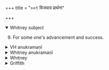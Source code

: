 +++
title = "००९ विजयाय प्रार्थना"

+++
<details open><summary>Whitney subject</summary>

9. For some one's advancement and success.
</details>


<details><summary>VH anukramaṇī</summary>

विजयाय प्रार्थना।  
१-४ अथर्वा। १ वसवः, इन्द्रः, पूषा, वरुणः, मित्रः, अग्निः, आदित्याः, विश्वेदेवाः, २ देवाः, सूर्यः, अग्निः, हिरण्यं, ३-४ अग्निः (जातवेदाः)। त्रिष्टुप्।
</details>

<details><summary>Whitney anukramaṇī</summary>

[Atharvan.—vasvādinānāmantroktadevatyam. trāiṣṭubham.]
</details>



<details><summary>Whitney</summary>

### Comment
Found also in Pāipp. i. Reckoned to the varcasya gaṇa (Kāuś. 13. 1, note), and further used in various ceremonies: by itself, in that of the restoration of a king (16. 27); with i. 35 and v. 28, in two ceremonies for fortune and for power (11. 19; 52. 20); with seven others, employed by a teacher at the reception of a Vedic student (55. 17). In Vāit. (3. 1), vs. 3 accompanies an oblation to Agni in the parvan-sacrifices. And the comm. quotes its use in the Nakṣ. Kalpa 17-19, in two mahśānti ceremonies called āirāvatī and bārhaspatī; and in Pariśiṣṭa 5. 3, in the puṣpābhiṣeka rite.


### Translations
Translated: Weber, iv. 401; Ludwig, p. 456; Zimmer, p. 163; Griffith, i. 12; Bloomfield, 116, 239.
</details>

<details><summary>Griffith</summary>

Benediction on a King at his inauguration
</details>

